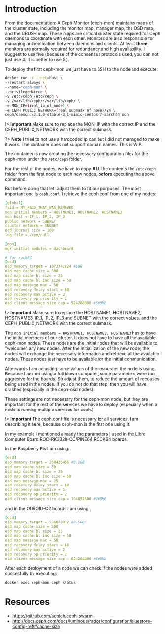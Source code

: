 # Introduction

From the [documentation](http://docs.ceph.com/docs/mimic/start/intro/):
A Ceph Monitor (ceph-mon) maintains maps of the cluster state, including
the monitor map, manager map, the OSD map, and the CRUSH map. These maps 
are critical cluster state required for Ceph daemons to coordinate with 
each other. Monitors are also responsible for managing authentication between
daemons and clients. At least **three** monitors are normally required for 
redundancy and high availability. I suggest to use five (because of the 
consensus protocols used, you can not just use 4. It is better to use 5.).

To deploy the first ceph-mon we just have to SSH to the node and execute:

```bash
docker run -d --net=host \
--restart always \
--name="ceph-mon" \
--privileged=true \
-v /etc/ceph:/etc/ceph \
-v /var/lib/ceph/:/var/lib/ceph/ \
-e MON_IP=(real_ip_of_node) \
-e CEPH_PUBLIC_NETWORK=(real_submask_of_node)/24 \
ceph/daemon:v3.1.0-stable-3.1-mimic-centos-7-aarch64 mon
```

!> **Important** Make sure to replace the MON_IP with the correct IP 
and the CEPH_PUBLIC_NETWORK with the correct submask.

?> **Note** I tried to not use a hardcoded ip can but I did not managed
to make it work. The container does not support domain names. This is WIP.

The container is now creating the necessary configuration files for the 
ceph-mon under the ```/etc/ceph``` folder.

For the rest of the nodes, we have to copy **ALL** the contents 
the ```/etc/ceph``` folder from the first node to each new nodes, 
**before** executing the above command.

But before doing that let` adjust them to fit our purposes.
The most important one is ```ceph.conf```. I retrieve the ceph.conf
from one of my nodes:

```yaml
[global]
fsid = MY_FSID_THAT_WAS_REMOVED
mon initial members = HOSTNAME1, HOSTNAME2, HOSTNAME3
mon host = IP_1, IP_2, IP_3
public network = SUBNET
cluster network = SUBNET
osd journal size = 100
log file = /dev/null

[mon]
mgr initial modules = dashboard

# for rock64
[osd]
osd_memory_target = 1073741824 #1GB
osd map cache size = 500
osd map cache bl size = 25
osd map cache bl inc size = 50
osd map message max = 50
osd recovery delay start = 60
osd recovery max active = 3
osd recovery op priority = 2
osd client message size cap = 524288000 #500MB 
```

!> **Important** Make sure to replace the HOSTNAME1, HOSTNAME2, HOSTNAME3,
IP_1, IP_2, IP_3 and SUBNET with the correct values.
and the CEPH_PUBLIC_NETWORK with the correct submask.

The ```mon initial members = HOSTNAME1, HOSTNAME2, HOSTNAME3``` has to have
the initial members of our cluster. It does not have to have all the 
available ceph-mon nodes. These nodes are the initial nodes that 
will be available to "welcome" any new nodes. After the initiallization
of the new node, the nodes will exchange the necessary information and 
retrieve all the available nodes. These nodes just have to be available 
for the initial communication.

Afterwards I am adjusting some values of the resources the node is using.
Because I am not using a full blown computer, some parameters were too 
aggresive for the boards. So adjust them, to reduce the amount of recouses
being used in the nodes. If you do not do that step, then you will have 
crashes (especially in the ceph-osd nodes).

These settings are not necessary for the ceph-mon node, but they are important
for the rest of the services we have to deploy (especially when a node is 
running multiple services for ceph.)

!> **Important** The ceph.conf file is necessary for all services. I am 
describing it here, because ceph-mon is the first one using it.

In my example I mentioned already the parameters I used in the 
Libre Computer Board ROC-RK3328-CC/PINE64 ROCK64 boards.

In the Raspberry Pis I am using:

```yaml
[osd]
osd_memory_target = 268435456 #0.2GB 
osd map cache size = 50
osd map cache bl size = 25
osd map cache bl inc size = 50
osd map message max = 25
osd recovery delay start = 60
osd recovery max active = 1
osd recovery op priority = 2
osd client message size cap = 104857600 #100MB 
```

and in the ODROID-C2 boards I am using:

```yaml
[osd]
osd_memory_target = 536870912 #0.5GB
osd map cache size = 500
osd map cache bl size = 25
osd map cache bl inc size = 50
osd map message max = 50
osd recovery delay start = 60
osd recovery max active = 2 
osd recovery op priority = 2
osd client message size cap = 524288000 #500MB 
```

After each deployment of a node we can check if the nodes were 
added succesfully by executing:

```
docker exec ceph-mon ceph status
```


# Resources
* https://github.com/sepich/ceph-swarm
* http://docs.ceph.com/docs/luminous/rados/configuration/bluestore-config-ref/#cache-size

